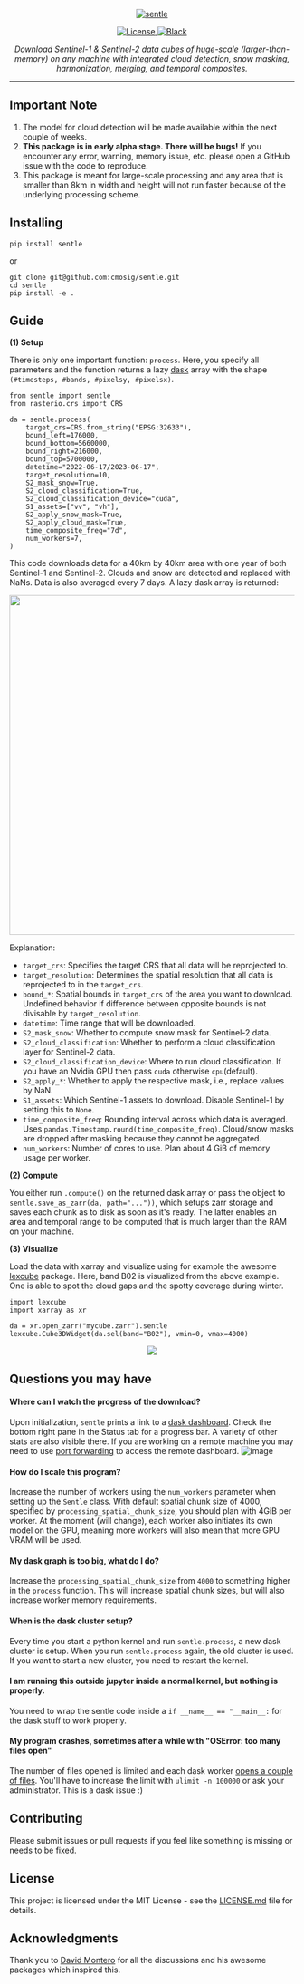 <p align="center">
  <a href="https://github.com/cmosig/sentle/"><img src="https://github.com/cmosig/sentle/raw/main/docs/logo.png" alt="sentle"></a>
</p>

<p align="center">
<a href="https://opensource.org/licenses/MIT" target="_blank">
    <img src="https://img.shields.io/badge/License-MIT-blue.svg" alt="License">
</a>
<a href="https://peps.python.org/pep-0008/" target="_blank">
    <img src="https://img.shields.io/badge/code_style-pep8-blue" alt="Black">
</a>
</p>
<p align="center">
    <em>Download Sentinel-1 & Sentinel-2 data cubes of huge-scale (larger-than-memory) on any machine with integrated cloud
detection, snow masking, harmonization, merging, and temporal composites.</em>
</p>

---
 
## Important Note

1) The model for cloud detection will be made available within the next couple of weeks.
2) **This package is in early alpha stage. There will be bugs!** If you encounter any error, warning, memory issue, etc. please open a GitHub issue with the code to reproduce.
3) This package is meant for large-scale processing and any area that is smaller than 8km in width and height will not run faster because of the underlying processing scheme. 

## Installing

```
pip install sentle
```
or 
```
git clone git@github.com:cmosig/sentle.git
cd sentle
pip install -e .
```

## Guide

**(1) Setup**

There is only one important function: `process`. Here, you specify all parameters and the function returns a lazy [dask](https://www.dask.org/) array with the shape `(#timesteps, #bands, #pixelsy, #pixelsx)`.

```
from sentle import sentle
from rasterio.crs import CRS

da = sentle.process(
    target_crs=CRS.from_string("EPSG:32633"),
    bound_left=176000,
    bound_bottom=5660000,
    bound_right=216000,
    bound_top=5700000,
    datetime="2022-06-17/2023-06-17",
    target_resolution=10,
    S2_mask_snow=True,
    S2_cloud_classification=True,
    S2_cloud_classification_device="cuda",
    S1_assets=["vv", "vh"],
    S2_apply_snow_mask=True,
    S2_apply_cloud_mask=True,
    time_composite_freq="7d",
    num_workers=7,
)
```
This code downloads data for a 40km by 40km area with one year of both Sentinel-1 and Sentinel-2. Clouds and snow are detected and replaced with NaNs. Data is also averaged every 7 days. A lazy dask array is returned:

<p align="center">
<img src="https://github.com/cmosig/sentle/assets/32590522/f487bba1-3c10-42a2-9b10-356ab2b44825" width="600">
</p>

Explanation:
- `target_crs`: Specifies the target CRS that all data will be reprojected to.
- `target_resolution`:  Determines the spatial resolution that all data is reprojected to in the `target_crs`. 
- `bound_*`: Spatial bounds in `target_crs` of the area you want to download. Undefined behavior if difference between opposite bounds is not divisable by `target_resolution`.
- `datetime`: Time range that will be downloaded.
- `S2_mask_snow`: Whether to compute snow mask for Sentinel-2 data.
- `S2_cloud_classification`: Whether to perform a cloud classification layer for Sentinel-2 data.
- `S2_cloud_classification_device`: Where to run cloud classification. If you have an Nvidia GPU then pass `cuda` otherwise `cpu`(default).
- `S2_apply_*`: Whether to apply the respective mask, i.e., replace values by NaN.
- `S1_assets`: Which Sentinel-1 assets to download. Disable Sentinel-1 by setting this to `None`.
- `time_composite_freq`: Rounding interval across which data is averaged. Uses `pandas.Timestamp.round(time_composite_freq)`. Cloud/snow masks are dropped after masking because they cannot be aggregated.
- `num_workers`: Number of cores to use. Plan about 4 GiB of memory usage per worker.

**(2) Compute**

You either run `.compute()` on the returned dask array or pass the object to
`sentle.save_as_zarr(da, path="..."))`, which setups zarr storage and saves each chunk as to disk as
soon as it's ready. The latter enables an area and temporal range to be
computed that is much larger than the RAM on your machine. 

**(3) Visualize**

Load the data with xarray and visualize using for example the awesome [lexcube](https://github.com/msoechting/lexcube) package. Here, band B02 is visualized from the above example. One is able to spot the cloud gaps and the spotty coverage during winter.

```
import lexcube
import xarray as xr

da = xr.open_zarr("mycube.zarr").sentle
lexcube.Cube3DWidget(da.sel(band="B02"), vmin=0, vmax=4000)
```

<p align="center">
<img src=https://github.com/cmosig/sentle/assets/32590522/33b7f6a0-532e-453b-80db-748d99e753a2/>
</p>  

## Questions you may have

#### Where can I watch the progress of the download?
Upon initialization, `sentle` prints a link to a [dask dashboard](https://docs.dask.org/en/latest/dashboard.html). Check the bottom right pane in the Status tab for a progress bar. 
A variety of other stats are also visible there. If you are working on a remote machine you may need to use [port forwarding](https://help.ubuntu.com/community/SSH/OpenSSH/PortForwarding) to access the remote dashboard.
![image](https://github.com/cmosig/sentle/assets/32590522/c20516b5-7a9e-4e99-953a-9c8325edea7b)


#### How do I scale this program?
Increase the number of workers using the `num_workers` parameter when setting up the `Sentle` class. With default spatial chunk size of 4000, specified by `processing_spatial_chunk_size`, you should plan with 4GiB per worker. At the moment (will change), each worker also initiates its own model on the GPU, meaning more workers will also mean that more GPU VRAM will be used. 

#### My dask graph is too big, what do I do?
Increase the `processing_spatial_chunk_size` from `4000` to something higher in the `process` function. This will increase spatial chunk sizes, but will also increase worker memory requirements. 

#### When is the dask cluster setup?

Every time you start a python kernel and run `sentle.process`, a new dask cluster is setup. When you run `sentle.process` again, the old cluster is used. If you want to start a new cluster, you need to restart the kernel.

#### I am running this outside jupyter inside a normal kernel, but nothing is properly.

You need to wrap the sentle code inside a `if __name__ == "__main__:` for the dask stuff to work properly.

#### My program crashes, sometimes after a while with "OSError: too many files open"

The number of files opened is limited and each dask worker [opens a couple of
files](https://distributed.dask.org/en/stable/faq.html#too-many-open-file-descriptors). You'll have to increase the limit with `ulimit -n 100000` or ask your administrator. This is a dask issue :) 

## Contributing

Please submit issues or pull requests if you feel like something is missing or
needs to be fixed. 

## License

This project is licensed under the MIT License - see the [LICENSE.md](LICENSE.md) file for details.

## Acknowledgments

Thank you to [David Montero](https://github.com/davemlz) for all the
discussions and his awesome packages which inspired this.
